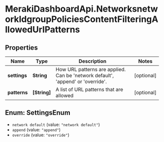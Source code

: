 # MerakiDashboardApi.NetworksnetworkIdgroupPoliciesContentFilteringAllowedUrlPatterns

## Properties
Name | Type | Description | Notes
------------ | ------------- | ------------- | -------------
**settings** | **String** | How URL patterns are applied. Can be &#x27;network default&#x27;, &#x27;append&#x27; or &#x27;override&#x27;. | [optional] 
**patterns** | **[String]** | A list of URL patterns that are allowed | [optional] 

<a name="SettingsEnum"></a>
## Enum: SettingsEnum

* `network default` (value: `"network default"`)
* `append` (value: `"append"`)
* `override` (value: `"override"`)

